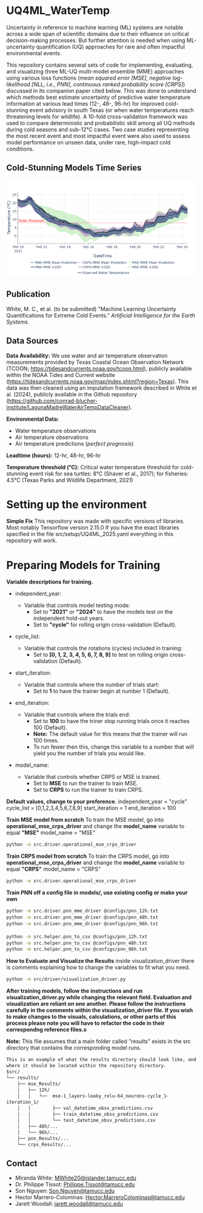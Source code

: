 # UQ4ML_WaterTemp
Uncertainty in reference to machine learning (ML) systems are notable across a wide span of scientific domains due to their influence on critical decision-making processes. But further attention is needed when using ML-uncertainty quantification (UQ) approaches for rare and often impactful environmental events.  

This repository contains several sets of code for implementing, evaluating, and visualizing three ML-UQ multi-model ensemble (MME) approaches using various loss functions (_mean squared error [MSE], negative log-likelihood [NLL, i.e., PNN], continuous ranked probability score [CRPS]_) discussed in its companion paper cited below. This was done to understand which methods best estimate uncertainty of predictive water temperature information at various lead times (12-, 48-, 96-hr) for improved cold-stunning event advisory in south Texas (or when water temperatures reach threatening levels for wildlife). A 10-fold cross-validation framework was used to compare deterministic and probabilistic skill among all UQ methods during cold seasons and sub-12°C cases. Two case studies representing the most recent event and most impactful event were also used to assess model performance on unseen data, under rare, high-impact cold conditions. 

## Cold-Stunning Models Time Series
![ColdStunNet Overview](images/image10.png)

## Publication
White, M. C., et al. (to be submitted) "Machine Learning Uncertainty Quantifications for Extreme Cold Events." _Artificial Intelligence for the Earth Systems._

## Data Sources

**Data Availability:**
We use water and air temperature observation measurements provided by Texas Coastal Ocean Observation Network (TCOON; https://tidesandcurrents.noaa.gov/tcoon.html), publicly available within the NOAA Tides and Current website (https://tidesandcurrents.noaa.gov/map/index.shtml?region=Texas). This data was then cleaned using an imputation framework described in White et al. (2024), publicly available in the Github repository (https://github.com/conrad-blucher-institute/LagunaMadreWaterAirTempDataCleaner).

**Environmental Data:**
- Water temperature observations
- Air temperature observations
- Air temperature predictions (_perfect prognosis_)

**Leadtime (hours):** 12-hr, 48-hr, 96-hr

**Temperature threshold (°C):** Critical water temperature threshold for cold-stunning event risk for sea turtles: 8°C (Shaver et al., 2017); for fisheries: 4.5°C (Texas Parks and Wildlife Department, 2021)


# Setting up the environment
**Simple Fix**
This repository was made with specific versions of libraries. Most notably Tensorflow version 2.15.0
If you have the exact libraries specified in the file src/setup/UQ4ML_2025.yaml everything in this repository will work. 

# Preparing Models for Training
**Variable descriptions for training.**
* independent_year: 
    * Variable that controls model testing mode:
        * Set to **"2021"** or **"2024"** to have the models test on the independent hold-out years.
        * Set to **"cycle"** for rolling origin cross-validation (Default).
     
* cycle_list:
    * Variable that controls the rotations (cycles) included in training:
        * Set to **[0, 1, 2, 3, 4, 5, 6, 7, 8, 9]** to test on rolling origin cross-validation (Default).
     
* start_iteration:
    * Variable that controls where the number of trials start:
        * Set to **1** to have the trainer begin at number 1 (Default).
        
* end_iteration:
    * Variable that controls where the trials end:
        * Set to **100** to have the triner stop running trials once it reaches 100 (Default).
        * **Note:** The default value for this means that the trainer will run 100 times.
        * To run fewer then this, change this variable to a number that will yield you the number of trials you would like.
     
* model_name:
    * Variable that controls whether CRPS or MSE is trained.
        * Set to **MSE** to run the trainer to train MSE.
        * Set to **CRPS** to run the trainer to train CRPS. 


**Default values, change to your preference.**
independent_year = "cycle"
cycle_list = [0,1,2,3,4,5,6,7,8,9] 
start_iteration = 1
end_iteration = 100

**Train MSE model from scratch**
To train the MSE model, go into **operational_mse_crps_driver** and change the **model_name** variable to equal **"MSE"**
model_name = "MSE"
```bash
python -m src.driver.operational_mse_crps_driver 
```

**Train CRPS model from scratch**
To train the CRPS model, go into **operational_mse_crps_driver** and change the **model_name** variable to equal **"CRPS"**
model_name = "CRPS" 
```bash
python -m src.driver.operational_mse_crps_driver 
```

**Train PNN off a config file in models/, use existing config or make your own**
```bash
python -m src.driver.pnn_mme_driver @configs/pnn_12h.txt
python -m src.driver.pnn_mme_driver @configs/pnn_48h.txt
python -m src.driver.pnn_mme_driver @configs/pnn_96h.txt

python -m src.helper.pnn_to_csv @configs/pnn_12h.txt
python -m src.helper.pnn_to_csv @configs/pnn_48h.txt
python -m src.helper.pnn_to_csv @configs/pnn_96h.txt
```

**How to Evaluate and Visualize the Results**
inside visualization_driver there is comments explaining how to change the variables to fit what you need.
```bash
python -m src/driver/visualization_driver.py
```

**After training models, follow the instructions and run visualization_driver.py while changing the relevant field. Evaluation and visualization are reliant on one another. Please follow the instructions carefully in the comments within the visualization_driver file.
If you wish to make changes to the visuals, calculations, or other parts of this process please note you will have to refactor the code in their correspondng reference files.s**

**Note:** This file assumes that a main folder called "results" exists in the src directory that contains the corresponding model runs.
```
This is an example of what the results directory should look like, and where it should be located within the repository directory.
$src/
└── results/
    ├── mse_Results/
    │   ├── 12h/
    │   │   └──  mse-1_layers-leaky_relu-64_neurons-cycle_1-iteration_1/
    │   │        ├── val_datetime_obsv_predictions.csv
    │   │        ├── train_datetime_obsv_predictions.csv
    │   │        └── test_datetime_obsv_predictions.csv
    │   ├── 48h/...
    │   └── 96h/...
    ├── pnn_Results/...
    └── crps_Results/...
```

## Contact
* Miranda White: [MWhite20@islander.tamucc.edu](mailto:mwhite20@islander.tamucc.edu) <br>
* Dr. Philippe Tissot: [Philippe.Tissot@tamucc.edu](mailto:Philippe.Tissot@tamucc.edu)<br>
* Son Nguyen: [Son.Nguyen@tamucc.edu](mailto:Son.Nguyen@tamucc.edu) <br>
* Hector Marrero-Colominas: [Hector.MarreroColominas@tamucc.edu](mailto:Hector.MarreroColominas@tamucc.edu) <br>
* Jarett Woodall: [jarett.woodall@tamucc.edu](mailto:jarett.woodall@tamucc.edu) <br>
